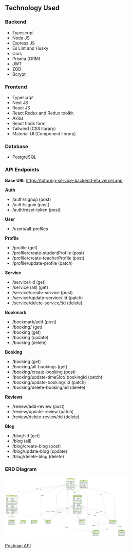 ## Technology Used

### Backend

- Typescript
- Node JS
- Express JS
- Es Lint and Husky
- Cors
- Prisma (ORM)
- JWT
- ZOD
- Bcrypt

### Frontend

- Typescript
- Next JS
- React JS
- React Redux and Redux toolkit
- Axios
- React hook form
- Tailwind (CSS library)
- Material UI (Component library)

### Database

- PostgreSQL

### API Endpoints

**Base URL**
https://tutoring-service-backend-eta.vercel.app

**Auth**

- /auth/signup (post)
- /auth/signin (post)
- /auth/reset-token (post)

**User**

- /users/all-profiles

**Profile**

- /profile (get)
- /profile/create-studentProfile (post)
- /profile/create-teacherProfile (post)
- /profile/update-profile (patch)

**Service**

- /service/:id (get)
- /service (all) (get)
- /service/create-service (post)
- /service/update-service/:id (patch)
- /service/delete-service/:id (delete)

**Bookmark**

- /bookmark/add (post)
- /booking/ (get)
- /booking (get)
- /booking (update)
- /booking (delete)

**Booking**

- /booking (get)
- /booking/all-bookings (get)
- /booking/create-booking (post)
- /booking/update-timeSlot/:bookingId (patch)
- /booking/update-booking/:id (patch)
- /booking/delete-booking/:id (delete)

**Reviews**

- /review/add-review (post)
- /review/update-review (patch)
- /review/delete-review/:id (delete)

**Blog**

- /blog/:id (get)
- /blog (all)
- /blog/create-blog (post)
- /blog/update-blog (update)
- /blog/delete-blog (delete)

### ERD Diagram

<div id="header">
    <img src="/ERD.png" width="400" alt="ERD Diagram"/>
</div>

[Postman API](https://documenter.getpostman.com/view/29775835/2s9YRB1X3j)
